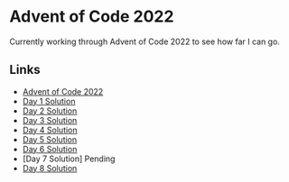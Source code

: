 
# Advent of Code 2022

Currently working through Advent of Code 2022 to see how far I can go.


## Links

 - [Advent of Code 2022](https://adventofcode.com/2022)
 - [Day 1 Solution](https://github.com/scott-hall7/Advent-of-Code-2022/tree/main/Day%201)
 - [Day 2 Solution](https://github.com/scott-hall7/Advent-of-Code-2022/tree/main/Day%202)
 - [Day 3 Solution](https://github.com/scott-hall7/Advent-of-Code-2022/tree/main/Day%203)
 - [Day 4 Solution](https://github.com/scott-hall7/Advent-of-Code-2022/tree/main/Day%204)
 - [Day 5 Solution](https://github.com/scott-hall7/Advent-of-Code-2022/tree/main/Day%205)
 - [Day 6 Solution](https://github.com/scott-hall7/Advent-of-Code-2022/tree/main/Day%206)
 - [Day 7 Solution] Pending
 - [Day 8 Solution](https://github.com/scott-hall7/Advent-of-Code-2022/tree/main/Day%208)         
